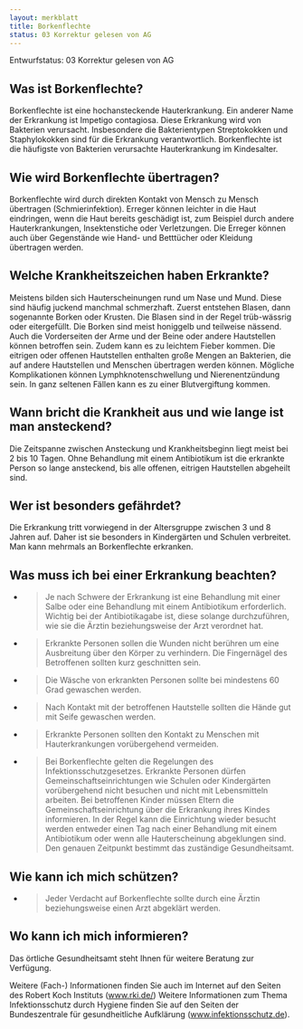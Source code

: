 ```yaml
---
layout: merkblatt
title: Borkenflechte
status: 03 Korrektur gelesen von AG
---
```

Entwurfstatus: 03 Korrektur gelesen von AG
 
## Was ist Borkenflechte?

Borkenflechte ist eine hochansteckende Hauterkrankung. Ein anderer Name
der Erkrankung ist Impetigo contagiosa. Diese Erkrankung wird von
Bakterien verursacht. Insbesondere die Bakterientypen Streptokokken und
Staphylokokken sind für die Erkrankung verantwortlich. Borkenflechte ist
die häufigste von Bakterien verursachte Hauterkrankung im Kindesalter.

## Wie wird Borkenflechte übertragen?

Borkenflechte wird durch direkten Kontakt von Mensch zu Mensch
übertragen (Schmierinfektion). Erreger können leichter in die Haut
eindringen, wenn die Haut bereits geschädigt ist, zum Beispiel durch
andere Hauterkrankungen, Insektenstiche oder Verletzungen. Die Erreger
können auch über Gegenstände wie Hand- und Betttücher oder Kleidung
übertragen werden.

## Welche Krankheitszeichen haben Erkrankte?

Meistens bilden sich Hauterscheinungen rund um Nase und Mund. Diese sind
häufig juckend manchmal schmerzhaft. Zuerst entstehen Blasen, dann
sogenannte Borken oder Krusten. Die Blasen sind in der Regel
trüb-wässrig oder eitergefüllt. Die Borken sind meist honiggelb und
teilweise nässend. Auch die Vorderseiten der Arme und der Beine oder
andere Hautstellen können betroffen sein. Zudem kann es zu leichtem
Fieber kommen. Die eitrigen oder offenen Hautstellen enthalten große
Mengen an Bakterien, die auf andere Hautstellen und Menschen übertragen
werden können. Mögliche Komplikationen können Lymphknotenschwellung und
Nierenentzündung sein. In ganz seltenen Fällen kann es zu einer
Blutvergiftung kommen.

## Wann bricht die Krankheit aus und wie lange ist man ansteckend?

Die Zeitspanne zwischen Ansteckung und Krankheitsbeginn liegt meist bei
2 bis 10 Tagen. Ohne Behandlung mit einem Antibiotikum ist die erkrankte
Person so lange ansteckend, bis alle offenen, eitrigen Hautstellen
abgeheilt sind.

## Wer ist besonders gefährdet?

Die Erkrankung tritt vorwiegend in der Altersgruppe zwischen 3 und 8
Jahren auf. Daher ist sie besonders in Kindergärten und Schulen
verbreitet. Man kann mehrmals an Borkenflechte erkranken.

## Was muss ich bei einer Erkrankung beachten?

  - > Je nach Schwere der Erkrankung ist eine Behandlung mit einer Salbe
    > oder eine Behandlung mit einem Antibiotikum erforderlich. Wichtig
    > bei der Antibiotikagabe ist, diese solange durchzuführen, wie sie
    > die Ärztin beziehungsweise der Arzt verordnet hat.

  - > Erkrankte Personen sollen die Wunden nicht berühren um eine
    > Ausbreitung über den Körper zu verhindern. Die Fingernägel des
    > Betroffenen sollten kurz geschnitten sein.

  - > Die Wäsche von erkrankten Personen sollte bei mindestens 60 Grad
    > gewaschen werden.

  - > Nach Kontakt mit der betroffenen Hautstelle sollten die Hände gut
    > mit Seife gewaschen werden.

  - > Erkrankte Personen sollten den Kontakt zu Menschen mit
    > Hauterkrankungen vorübergehend vermeiden.

  - > Bei Borkenflechte gelten die Regelungen des
    > Infektionsschutzgesetzes. Erkrankte Personen dürfen
    > Gemeinschaftseinrichtungen wie Schulen oder Kindergärten
    > vorübergehend nicht besuchen und nicht mit Lebensmitteln
    > arbeiten. Bei betroffenen Kinder müssen Eltern die
    > Gemeinschaftseinrichtung über die Erkrankung ihres Kindes
    > informieren. In der Regel kann die Einrichtung wieder besucht
    > werden entweder einen Tag nach einer Behandlung mit einem
    > Antibiotikum oder wenn alle Hauterscheinung abgeklungen sind. Den
    > genauen Zeitpunkt bestimmt das zuständige Gesundheitsamt.

## Wie kann ich mich schützen?

  - > Jeder Verdacht auf Borkenflechte sollte durch eine Ärztin
    > beziehungsweise einen Arzt abgeklärt werden.

## Wo kann ich mich informieren?

Das örtliche Gesundheitsamt steht Ihnen für weitere Beratung zur
Verfügung.

Weitere (Fach-) Informationen finden Sie auch im Internet auf den Seiten
des Robert Koch Instituts
([<span class="underline">www.rki.de/</span>](http://www.rki.de/))
Weitere Informationen zum Thema Infektionsschutz durch Hygiene finden
Sie auf den Seiten der Bundeszentrale für gesundheitliche Aufklärung
(www.infektionsschutz.de).
